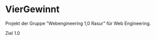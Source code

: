 # VierGewinnt

Projekt der Gruppe "Webengineering 1,0 Rasur" für Web Engineering.










Ziel 1.0
